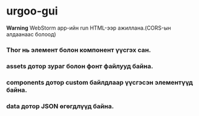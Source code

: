 # urgoo-gui

**Warning**
WebStorm app-ийн run HTML-ээр ажиллана.(CORS-ын алдаанаас болоод)

### Thor нь элемент болон компонент үүсгэх сан.
### assets дотор зураг болон фонт файлууд байна.
### components дотор custom байлдлаар үүсгэсэн элементүүд байна.
### data дотор JSON өгөгдлүүд байна.
